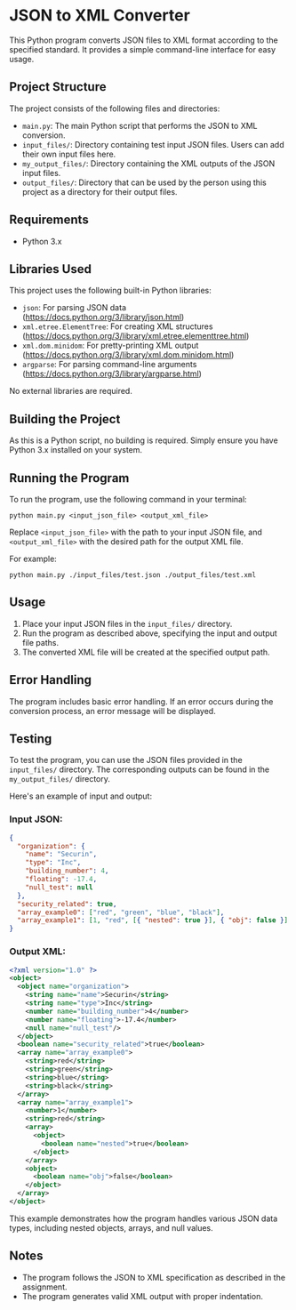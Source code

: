 # JSON to XML Converter

This Python program converts JSON files to XML format according to the specified standard. It provides a simple command-line interface for easy usage.

## Project Structure

The project consists of the following files and directories:

- `main.py`: The main Python script that performs the JSON to XML conversion.
- `input_files/`: Directory containing test input JSON files. Users can add their own input files here.
- `my_output_files/`: Directory containing the XML outputs of the JSON input files.
- `output_files/`: Directory that can be used by the person using this project as a directory for their output files.

## Requirements

- Python 3.x

## Libraries Used

This project uses the following built-in Python libraries:

- `json`: For parsing JSON data (https://docs.python.org/3/library/json.html)
- `xml.etree.ElementTree`: For creating XML structures (https://docs.python.org/3/library/xml.etree.elementtree.html)
- `xml.dom.minidom`: For pretty-printing XML output (https://docs.python.org/3/library/xml.dom.minidom.html)
- `argparse`: For parsing command-line arguments (https://docs.python.org/3/library/argparse.html)

No external libraries are required.

## Building the Project

As this is a Python script, no building is required. Simply ensure you have Python 3.x installed on your system.

## Running the Program

To run the program, use the following command in your terminal:

```
python main.py <input_json_file> <output_xml_file>
```

Replace `<input_json_file>` with the path to your input JSON file, and `<output_xml_file>` with the desired path for the output XML file.

For example:

```
python main.py ./input_files/test.json ./output_files/test.xml
```

## Usage

1. Place your input JSON files in the `input_files/` directory.
2. Run the program as described above, specifying the input and output file paths.
3. The converted XML file will be created at the specified output path.

## Error Handling

The program includes basic error handling. If an error occurs during the conversion process, an error message will be displayed.

## Testing

To test the program, you can use the JSON files provided in the `input_files/` directory. The corresponding outputs can be found in the `my_output_files/` directory.

Here's an example of input and output:

### Input JSON:

```json
{
  "organization": {
    "name": "Securin",
    "type": "Inc",
    "building_number": 4,
    "floating": -17.4,
    "null_test": null
  },
  "security_related": true,
  "array_example0": ["red", "green", "blue", "black"],
  "array_example1": [1, "red", [{ "nested": true }], { "obj": false }]
}
```

### Output XML:

```xml
<?xml version="1.0" ?>
<object>
  <object name="organization">
    <string name="name">Securin</string>
    <string name="type">Inc</string>
    <number name="building_number">4</number>
    <number name="floating">-17.4</number>
    <null name="null_test"/>
  </object>
  <boolean name="security_related">true</boolean>
  <array name="array_example0">
    <string>red</string>
    <string>green</string>
    <string>blue</string>
    <string>black</string>
  </array>
  <array name="array_example1">
    <number>1</number>
    <string>red</string>
    <array>
      <object>
        <boolean name="nested">true</boolean>
      </object>
    </array>
    <object>
      <boolean name="obj">false</boolean>
    </object>
  </array>
</object>
```

This example demonstrates how the program handles various JSON data types, including nested objects, arrays, and null values.

## Notes

- The program follows the JSON to XML specification as described in the assignment.
- The program generates valid XML output with proper indentation.
